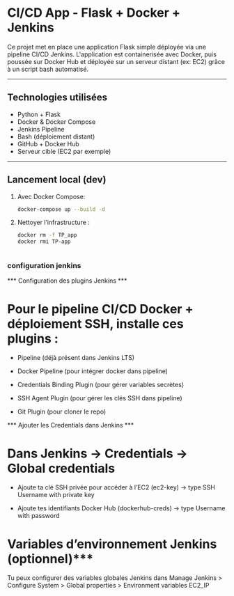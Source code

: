 # CI/CD App - Flask + Docker + Jenkins

Ce projet met en place une application Flask simple déployée via une pipeline CI/CD Jenkins. L'application est containerisée avec Docker, puis poussée sur Docker Hub et déployée sur un serveur distant (ex: EC2) grâce à un script bash automatisé.

---

## Technologies utilisées

- Python + Flask
- Docker & Docker Compose
- Jenkins Pipeline
- Bash (déploiement distant)
- GitHub + Docker Hub
- Serveur cible (EC2 par exemple)

---

## Lancement local (dev)

1. Avec Docker Compose:
   ```bash
   docker-compose up --build -d

2. Nettoyer l’infrastructure  :
   ```bash
   docker rm -f TP_app
   docker rmi TP-app



### configuration jenkins
*** Configuration des plugins Jenkins ***

# Pour le pipeline CI/CD Docker + déploiement SSH, installe ces plugins :

- Pipeline (déjà présent dans Jenkins LTS)

- Docker Pipeline (pour intégrer docker dans pipeline)

- Credentials Binding Plugin (pour gérer variables secrètes)

- SSH Agent Plugin (pour gérer les clés SSH dans pipeline)

- Git Plugin (pour cloner le repo)


*** Ajouter les Credentials dans Jenkins ***
# Dans Jenkins → Credentials → Global credentials

- Ajoute ta clé SSH privée pour accéder à l’EC2 (ec2-key) → type SSH Username with private key

- Ajoute tes identifiants Docker Hub (dockerhub-creds) → type Username with password

# Variables d’environnement Jenkins (optionnel)***
 Tu peux configurer des variables globales Jenkins dans Manage Jenkins > Configure System > Global properties > Environment variables EC2_IP
